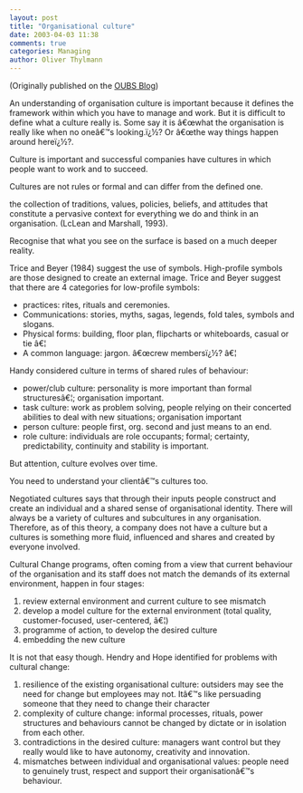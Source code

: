 ```yaml
---
layout: post
title: "Organisational culture"
date: 2003-04-03 11:38
comments: true
categories: Managing
author: Oliver Thylmann
---
```










(Originally published on the [OUBS Blog](http://blog.thylmann.net/category/oubs/))

An understanding of organisation culture is important because it defines the framework within which you have to manage and work. But it is difficult to define what a culture really is. Some say it is â€œwhat the organisation is really like when no oneâ€™s looking.ï¿½? Or â€œthe way things happen around hereï¿½?.

Culture is important and successful companies have cultures in which people want to work and to succeed.

Cultures are not rules or formal and can differ from the defined one.

the collection of traditions, values, policies, beliefs, and attitudes that constitute a pervasive context for everything we do and think in an organisation. (LcLean and Marshall, 1993).

Recognise that what you see on the surface is based on a much deeper reality.

Trice and Beyer (1984) suggest the use of symbols. High-profile symbols are those designed to create an external image. Trice and Beyer suggest that there are 4 categories for low-profile symbols:

-	practices: rites, rituals and ceremonies.
-	Communications: stories, myths, sagas, legends, fold tales, symbols and slogans.
-	Physical forms: building, floor plan, flipcharts or whiteboards, casual or tie â€¦
-	A common language: jargon. â€œcrew membersï¿½? â€¦

Handy considered culture in terms of shared rules of behaviour:

-	power/club culture: personality is more important than formal structuresâ€¦; organisation important.
-	task culture: work as problem solving, people relying on their concerted abilities to deal with new situations; organisation important
-	person culture: people first, org. second and just means to an end.
-	role culture: individuals are role occupants; formal; certainty, predictability, continuity and stability is important.

But attention, culture evolves over time.

You need to understand your clientâ€™s cultures too.

Negotiated cultures says that through their inputs people construct and create an individual and a shared sense of organisational identity. There will always be a variety of cultures and subcultures in any organisation. Therefore, as of this theory, a company does not have a culture but a cultures is something more fluid, influenced and shares and created by everyone involved.

Cultural Change programs, often coming from a view that current behaviour of the organisation and its staff does not match the demands of its external environment, happen in four stages:
1.	review external environment and current culture to see mismatch
2.	develop a model culture for the external environment (total quality, customer-focused, user-centered, â€¦)
3.	programme of action, to develop the desired culture
4.	embedding the new culture

It is not that easy though. Hendry and Hope identified for problems with cultural change:

1.	resilience of the existing organisational culture: outsiders may see the need for change but employees may not. Itâ€™s like persuading someone that they need to change their character
2.	complexity of culture change: informal processes, rituals, power structures and behaviours cannot be changed by dictate or in isolation from each other.
3.	contradictions in the desired culture: managers want control but they really would like to have autonomy, creativity and innovation.
4.	mismatches between individual and organisational values: people need to genuinely trust, respect and support their organisationâ€™s behaviour.

